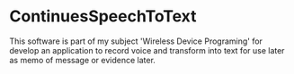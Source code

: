# ContinuesSpeechToText

This software is part of my subject 'Wireless Device Programing' for develop an application
to record voice and transform into text for use later as memo of message or evidence later.
